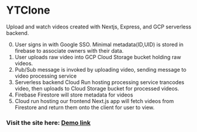 # YTClone
Upload and watch videos created with Nextjs, Express, and GCP serverless backend.

0. User signs in with Google SSO. Minimal metadata(ID,UID) is stored in firebase to associate owners with their data.
1. User uploads raw video into GCP Cloud Storage bucket holding raw videos.
2. Pub/Sub message is invoked by uploading video, sending message to video processing service
3. Serverless backend Cloud Run hosting processing service trancodes video, then uploads to Cloud Storage bucket for processed videos.
4. Firebase Firestore will store metadata for videos
5. Cloud run hosting our frontend Next.js app will fetch videos from Firestore and return them onto the client for user to view.

### Visit the site here: [Demo link](https://yt-web-client-ertxgnbvwq-uc.a.run.app/)


